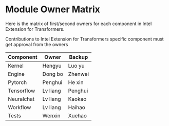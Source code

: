 # Module Owner Matrix
Here is the matrix of first/second owners for each component in Intel Extension for Transformers. 

Contributions to Intel Extension for Transformers specific component must get approval from the owners

|     Component      |     Owner       |     Backup      |
|--------------------|-----------------|-----------------|
|     Kernel         |     Hengyu      |     Luo yu      |
|     Engine         |     Dong bo     |     Zhenwei     |
|     Pytorch        |     Penghui     |     He xin      |
|     Tensorflow     |     Lv liang    |     Penghui     |
|     Neuralchat     |     Lv liang    |     Kaokao      |
|     Workflow       |     Lv liang    |     Haihao      |
|     Tests          |     Wenxin      |     Xuehao      |